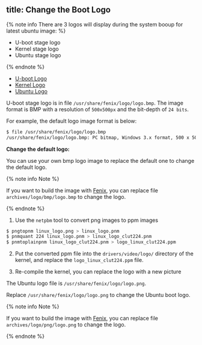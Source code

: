 title: Change the Boot Logo
---

{% note info There are 3 logos will display during the system booup for latest ubuntu image: %}

* U-boot stage logo
* Kernel stage logo
* Ubuntu stage logo

{% endnote %}

<ul class="nav nav-tabs" id="myTab" role="tablist">
  <li class="nav-item" role="presentation">
    <a class="nav-link active" id="uboot-tab" data-toggle="tab" href="#uboot" role="tab" aria-controls="uboot" aria-selected="true">U-boot Logo</a>
  </li>
  <li class="nav-item" role="presentation">
    <a class="nav-link" id="kernel-tab" data-toggle="tab" href="#kernel" role="tab" aria-controls="kernel" aria-selected="false">Kernel Logo</a>
  </li>
  <li class="nav-item" role="presentation">
    <a class="nav-link" id="ubuntu-tab" data-toggle="tab" href="#ubuntu" role="tab" aria-controls="ubuntu" aria-selected="false">Ubuntu Logo</a>
  </li>
</ul>
<div class="tab-content" id="myTabContent">
<div class="tab-pane fade show active" id="uboot" role="tabpanel" aria-labelledby="uboot-tab">

U-boot stage logo is in file `/usr/share/fenix/logo/logo.bmp`.
The image format is BMP with a resolution of `500x500px` and the bit-depth of `24 bits`.

For example, the default logo image format is below:

```bash
$ file /usr/share/fenix/logo/logo.bmp
/usr/share/fenix/logo/logo.bmp: PC bitmap, Windows 3.x format, 500 x 500 x 24, image size 750002, resolution 2834 x 2834 px/m, cbSize 750056, bits offset 54
```

**Change the default logo:**

You can use your own bmp logo image to replace the default one to change the default logo.

{% note info Note %}

If you want to build the image with [Fenix](https://github.com/khadas/fenix), you can replace file `archives/logo/bmp/logo.bmp` to change the logo.

{% endnote %}

</div>
<div class="tab-pane fade show" id="kernel" role="tabpanel" aria-labelledby="kernel-tab">

1. Use the `netpbm` tool to convert png images to ppm images

```sh
$ pngtopnm linux_logo.png > linux_logo.pnm
$ pnmquant 224 linux_logo.pnm > linux_logo_clut224.pnm
$ pnmtoplainpnm linux_logo_clut224.pnm > logo_linux_clut224.ppm
```

2. Put the converted ppm file into the `drivers/video/logo/` directory of the kernel, and replace the `logo_linux_clut224.ppm` file.

3. Re-compile the kernel, you can replace the logo with a new picture

</div>
<div class="tab-pane fade show" id="ubuntu" role="tabpanel" aria-labelledby="ubuntu-tab">

The Ubuntu logo file is `/usr/share/fenix/logo/logo.png`.

Replace `/usr/share/fenix/logo/logo.png` to change the Ubuntu boot logo.

{% note info Note %}

If you want to build the image with [Fenix](https://github.com/khadas/fenix), you can replace file `archives/logo/png/logo.png` to change the logo.

{% endnote %}


</div>
</div>
